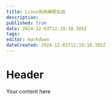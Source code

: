 ```yaml
---
title: Linux系统编程实战
description: 
published: true
date: 2024-12-03T12:19:10.385Z
tags: 
editor: markdown
dateCreated: 2024-12-03T12:19:10.385Z
---
```


# Header
Your content here